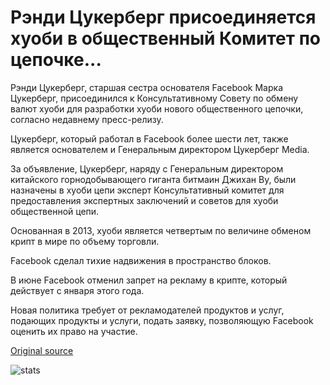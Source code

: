 # Рэнди Цукерберг присоединяется хуоби в общественный Комитет по цепочке...

Рэнди Цукерберг, старшая сестра основателя Facebook Марка Цукерберг, присоединился к Консультативному Совету по обмену валют хуоби для разработки хуоби нового общественного цепочки, согласно недавнему пресс-релизу.

Цукерберг, который работал в Facebook более шести лет, также является основателем и Генеральным директором Цукерберг Media.

За объявление, Цукерберг, наряду с Генеральным директором китайского горнодобывающего гиганта битмаин Джихан Ву, были назначены в хуоби цепи эксперт Консультативный комитет для предоставления экспертных заключений и советов для хуоби общественной цепи.

Основанная в 2013, хуоби является четвертым по величине обменом крипт в мире по объему торговли.

Facebook сделал тихие надвижения в пространство блоков.

В июне Facebook отменил запрет на рекламу в крипте, который действует с января этого года.

Новая политика требует от рекламодателей продуктов и услуг, подающих продукты и услуги, подать заявку, позволяющую Facebook оценить их право на участие.

[Original source](https://cointelegraph.com/news/randi-zuckerberg-joins-huobis-public-blockchain-advisory-committee)

![stats](https://c.statcounter.com/11760860/0/a89fa40b/1/ "stats")